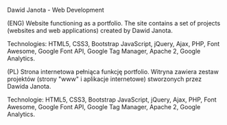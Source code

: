 Dawid Janota - Web Development
 
(ENG) Website functioning as a portfolio. The site contains a set of projects (websites and web applications) created by Dawid Janota.

Technologies: HTML5, CSS3, Bootstrap JavaScript, jQuery, Ajax, PHP, Font Awesome, Google Font API, Google Tag Manager, Apache 2, Google Analytics.

(PL) Strona internetowa pełniąca funkcję portfolio. Witryna zawiera zestaw projektów (strony "www" i aplikacje internetowe) stworzonych przez Dawida Janota. 

Technologie: HTML5, CSS3, Bootstrap JavaScript, jQuery, Ajax, PHP, Font Awesome, Google Font API, Google Tag Manager, Apache 2, Google Analytics.     